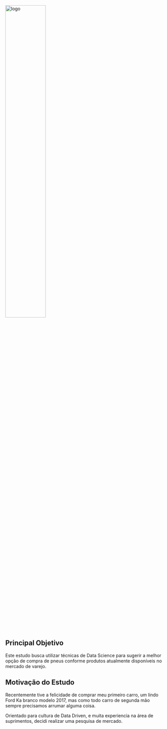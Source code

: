 <img src="https://cdn.autopapo.com.br/box/uploads/2019/08/29105615/etiqueta_pneu_anip-e1567087091683.jpg" width="50%" alt="logo">

## Principal Objetivo

Este estudo busca utilizar técnicas de Data Science para sugerir a melhor opção de compra de pneus conforme produtos atualmente disponíveis no mercado de varejo.

## Motivação do Estudo

Recentemente tive a felicidade de comprar meu primeiro carro, um lindo Ford Ka branco modelo 2017, mas como todo carro de segunda mão sempre precisamos arrumar alguma coisa.

Orientado para cultura de Data Driven, e muita experiencia na área de suprimentos, decidi realizar uma pesquisa de mercado.

## 
